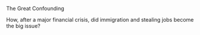 The Great Confounding



How, after a major financial crisis, did immigration and stealing jobs become the big issue?